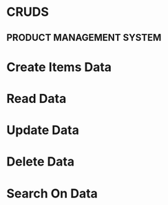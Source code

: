 # CRUDS
## PRODUCT MANAGEMENT SYSTEM
# Create Items Data
# Read Data
# Update Data
# Delete Data
# Search On Data
